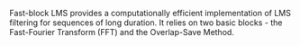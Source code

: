 Fast-block LMS provides a computationally efficient implementation of LMS filtering for sequences of long duration. It relies on two basic blocks - the Fast-Fourier Transform (FFT) and the Overlap-Save Method.


